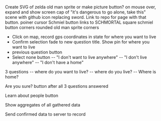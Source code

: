  Create SVG of zelda old man sprite
 or make picture button?
 on mouse over, expand and show screen cap of "it's dangerous to go alone, take this" scene
  with github icon replacing sword.
 Link to repo for page with that button. poiner cursor
 Schmiel button links to SCHMORTAL
 square schmiel button corners
 rounded old man sprite corners

 - Click on map, record gps coordinates in state for where you want to live
 - Confirm selection
 fade to new question title. Show pin for where you want to live
 - previous question button
 - Select none button
 -- "I don't want to live anywhere"
 -- "I don't live anywhere"
 -- "I don't have a home"

 3  questions
 -- where do you want to live?
 -- where do you live?
 -- Where is home?

 Are you sure? button after all 3 questions answered

 Learn about people button

 Show aggregates of all gathered data

 Send confirmed data to server to record